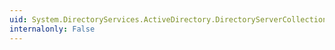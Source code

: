 ```yaml
---
uid: System.DirectoryServices.ActiveDirectory.DirectoryServerCollection.CopyTo(System.DirectoryServices.ActiveDirectory.DirectoryServer[],System.Int32)
internalonly: False
---
```

